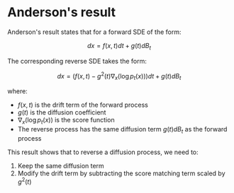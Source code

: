 # Anderson's result
Anderson's result states that for a forward SDE of the form:

$$dx = f(x,t)dt + g(t)dB_t$$

The corresponding reverse SDE takes the form:

$$dx = \left(f(x,t) - g^2(t)\nabla_x(\log p_t(x))\right)dt + g(t)dB_t$$

where:
- $f(x,t)$ is the drift term of the forward process
- $g(t)$ is the diffusion coefficient
- $\nabla_x(\log p_t(x))$ is the score function
- The reverse process has the same diffusion term $g(t)dB_t$ as the forward process

This result shows that to reverse a diffusion process, we need to:
1. Keep the same diffusion term
2. Modify the drift term by subtracting the score matching term scaled by $g^2(t)$








